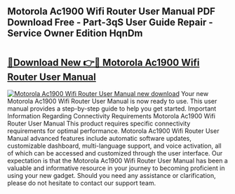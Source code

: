 ## Motorola Ac1900 Wifi Router User Manual PDF Download Free - Part-3qS User Guide Repair - Service Owner Edition HqnDm

# <h2><a href="http://bc19292.oget.top/?id=Motorola+Ac1900+Wifi+Router+User+Manual">🔗Download New 👉🔴 Motorola Ac1900 Wifi Router User Manual</a></h2>

[![Motorola Ac1900 Wifi Router User Manual new download](https://i.imgur.com/5g1atiW.png)](http://bc19292.oget.top/?id=Motorola+Ac1900+Wifi+Router+User+Manual)
Your new Motorola Ac1900 Wifi Router User Manual is now ready to use. This user manual provides a step-by-step guide to help you get started. Important Information Regarding Connectivity Requirements Motorola Ac1900 Wifi Router User Manual This product requires specific connectivity requirements for optimal performance. Motorola Ac1900 Wifi Router User Manual advanced features include automatic software updates, customizable dashboard, multi-language support, and voice activation, all of which can be accessed and customized through the user interface. Our expectation is that the Motorola Ac1900 Wifi Router User Manual has been a valuable and informative resource in your journey to becoming proficient in using your new gadget. Should you need any assistance or clarification, please do not hesitate to contact our support team.
